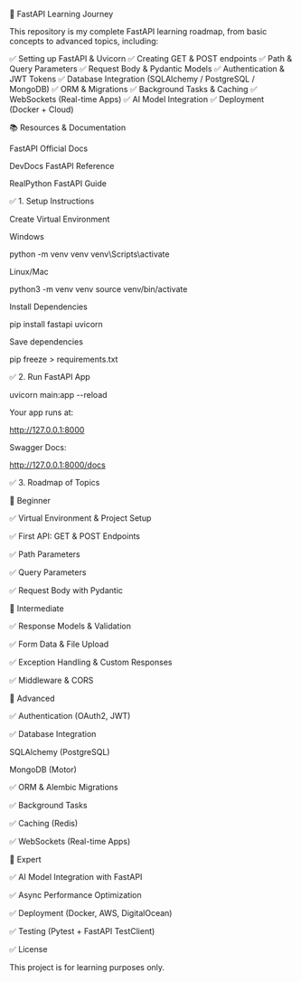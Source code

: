 🚀 FastAPI Learning Journey

This repository is my complete FastAPI learning roadmap, from basic concepts to advanced topics, including:

✅ Setting up FastAPI & Uvicorn
✅ Creating GET & POST endpoints
✅ Path & Query Parameters
✅ Request Body & Pydantic Models
✅ Authentication & JWT Tokens
✅ Database Integration (SQLAlchemy / PostgreSQL / MongoDB)
✅ ORM & Migrations
✅ Background Tasks & Caching
✅ WebSockets (Real-time Apps)
✅ AI Model Integration
✅ Deployment (Docker + Cloud)

📚 Resources & Documentation

FastAPI Official Docs

DevDocs FastAPI Reference

RealPython FastAPI Guide

✅ 1. Setup Instructions

Create Virtual Environment

Windows

python -m venv venv
venv\Scripts\activate

Linux/Mac

python3 -m venv venv
source venv/bin/activate

Install Dependencies

pip install fastapi uvicorn

Save dependencies

pip freeze > requirements.txt

✅ 2. Run FastAPI App

uvicorn main:app --reload

Your app runs at:

http://127.0.0.1:8000

Swagger Docs:

http://127.0.0.1:8000/docs

✅ 3. Roadmap of Topics

🔹 Beginner

✅ Virtual Environment & Project Setup

✅ First API: GET & POST Endpoints

✅ Path Parameters

✅ Query Parameters

✅ Request Body with Pydantic

🔹 Intermediate

✅ Response Models & Validation

✅ Form Data & File Upload

✅ Exception Handling & Custom Responses

✅ Middleware & CORS

🔹 Advanced

✅ Authentication (OAuth2, JWT)

✅ Database Integration

SQLAlchemy (PostgreSQL)

MongoDB (Motor)

✅ ORM & Alembic Migrations

✅ Background Tasks

✅ Caching (Redis)

✅ WebSockets (Real-time Apps)

🔹 Expert

✅ AI Model Integration with FastAPI

✅ Async Performance Optimization

✅ Deployment (Docker, AWS, DigitalOcean)

✅ Testing (Pytest + FastAPI TestClient)

✅ License

This project is for learning purposes only.
